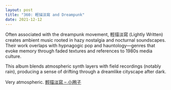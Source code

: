 ```yaml
---
layout: post
title: "360: 輕描淡寫 and Dreampunk"
date: 2021-12-12
---
```


Often associated with the dreampunk movement, 輕描淡寫 (Lightly Written) creates ambient music rooted in hazy nostalgia and nocturnal soundscapes. Their work overlaps with hypnagogic pop and hauntology—genres that evoke memory through faded textures and references to 1980s media culture.

This album blends atmospheric synth layers with field recordings (notably rain), producing a sense of drifting through a dreamlike cityscape after dark.

Very atmospheric.
[輕描淡寫 – 小圈子](https://youtu.be/_C4T_B8HITI)
